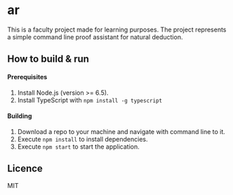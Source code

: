 # ar

This is a faculty project made for learning purposes. 
The project represents a simple command line proof assistant for natural deduction.

## How to build & run

#### Prerequisites
1. Install Node.js (version >= 6.5).
2. Install TypeScript with `npm install -g typescript`

#### Building
1. Download a repo to your machine and navigate with command line to it.
2. Execute `npm install` to install dependencies.
3. Execute `npm start` to start the application.

Licence
---


MIT
